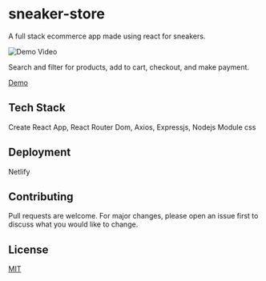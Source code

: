 # sneaker-store
A full stack ecommerce app made using react for sneakers.

![Demo Video](https://user-images.githubusercontent.com/40429237/165550805-a322625d-4f01-4112-bb73-8109583b8c71.gif)

Search and filter for products, add to cart, checkout, and make payment.

[Demo](https://the-sneakerstore.netlify.app/)


## Tech Stack

Create React App, React Router Dom, Axios, Expressjs, Nodejs Module css


## Deployment

Netlify 


## Contributing
Pull requests are welcome. For major changes, please open an issue first to discuss what you would like to change.

  
## License

[MIT](https://choosealicense.com/licenses/mit/)

  
